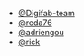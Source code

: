 - [@Digifab-team](https://github.com/Digifab-team)
- [@reda76](https://github.com/reda76)
- [@adriengou](https://github.com/adriengou)
- [@rick](shorturl.at/dfzPT)